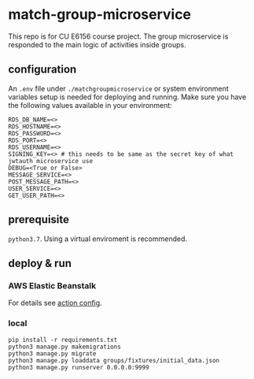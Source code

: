 # match-group-microservice
This repo is for CU E6156 course project. The group microservice is responded to the main 
logic of activities inside groups.

## configuration

An `.env` file under `./matchgroupmicroservice` or system environment variables setup is needed
for deploying and running. Make sure you have the following values available in your environment:

```
RDS_DB_NAME=<>
RDS_HOSTNAME=<>
RDS_PASSWORD=<>
RDS_PORT=<>
RDS_USERNAME=<>
SIGNING_KEY=<> # this needs to be same as the secret key of what jwtauth microservice use
DEBUG=<True or False>
MESSAGE_SERVICE=<>
POST_MESSAGE_PATH=<>
USER_SERVICE=<>
GET_USER_PATH=<>
```

## prerequisite
`python3.7`. Using a virtual enviroment is recommended.

## deploy & run

### AWS Elastic Beanstalk
For details see [action config](.github/workflows/aws-eb-django.yml).

### local
```
pip install -r requirements.txt
python3 manage.py makemigrations
python3 manage.py migrate
python3 manage.py loaddata groups/fixtures/initial_data.json
python3 manage.py runserver 0.0.0.0:9999
```
